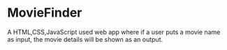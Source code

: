 # MovieFinder
A HTML,CSS,JavaScript used web app where if a user puts a movie name as input, the movie details will be shown as an output.
